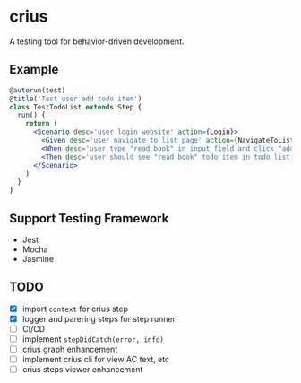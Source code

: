 # crius
A testing tool for behavior-driven development.

## Example
```jsx
@autorun(test)
@title('Test user add todo item')
class TestTodoList extends Step {
  run() {
    return (
      <Scenario desc='user login website' action={Login}>
        <Given desc='user navigate to list page' action={NavigateToList} />
        <When desc='user type "read book" in input field and click "add" button' action={AddTodo} />
        <Then desc='user should see "read book" todo item in todo list' action={CheckTodo} />
      </Scenario>
    )
  }
}
```

## Support Testing Framework

* Jest
* Mocha
* Jasmine

## TODO

- [x] import `context` for crius step
- [x] logger and parering steps for step runner
- [ ] CI/CD
- [ ] implement `stepDidCatch(error, info)`
- [ ] crius graph enhancement
- [ ] implement crius cli for view AC text, etc
- [ ] crius steps viewer enhancement
